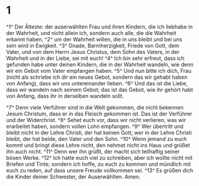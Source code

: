 # 1
^1^ Der Älteste: der auserwählten Frau und ihren Kindern, die ich liebhabe in der Wahrheit, und nicht allein ich, sondern auch alle, die die Wahrheit erkannt haben, ^2^ um der Wahrheit willen, die in uns bleibt und bei uns sein wird in Ewigkeit. ^3^ Gnade, Barmherzigkeit, Friede von Gott, dem Vater, und von dem Herrn Jesus Christus, dem Sohn des Vaters, in der Wahrheit und in der Liebe, sei mit euch! ^4^ Ich bin sehr erfreut, dass ich gefunden habe unter deinen Kindern, die in der Wahrheit wandeln, wie denn wir ein Gebot vom Vater empfangen haben. ^5^ Und nun bitte ich dich, Frau (nicht als schriebe ich dir ein neues Gebot, sondern das wir gehabt haben von Anfang), dass wir uns untereinander lieben. ^6^ Und das ist die Liebe, dass wir wandeln nach seinem Gebot; das ist das Gebot, wie ihr gehört habt von Anfang, dass ihr in derselben wandeln sollt. 

^7^ Denn viele Verführer sind in die Welt gekommen, die nicht bekennen Jesum Christum, dass er in das Fleisch gekommen ist. Das ist der Verführer und der Widerchrist. ^8^ Sehet euch vor, dass wir nicht verlieren, was wir erarbeitet haben, sondern vollen Lohn empfangen. ^9^ Wer übertritt und bleibt nicht in der Lehre Christi, der hat keinen Gott; wer in der Lehre Christi bleibt, der hat beide, den Vater und den Sohn. ^10^ Wenn jemand zu euch kommt und bringt diese Lehre nicht, den nehmet nicht ins Haus und grüßet ihn auch nicht. ^11^ Denn wer ihn grüßt, der macht sich teilhaftig seiner bösen Werke. ^12^ Ich hatte euch viel zu schreiben, aber ich wollte nicht mit Briefen und Tinte; sondern ich hoffe, zu euch zu kommen und mündlich mit euch zu reden, auf dass unsere Freude vollkommen sei. ^13^ Es grüßen dich die Kinder deiner Schwester, der Auserwählten. Amen.